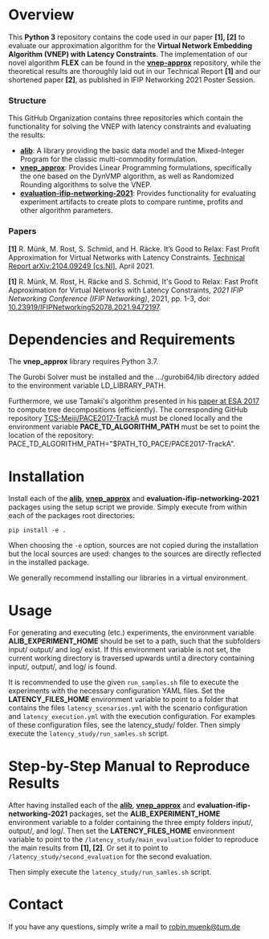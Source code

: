 # Overview

This **Python 3** repository contains the code used in our paper **[1], [2]** to evaluate our approximation algorithm for the **Virtual Network Embedding Algorithm (VNEP) with Latency Constraints**. The implementation of our novel algorithm **FLEX** can be found in the **[vnep-approx](https://github.com/vnep-approx-latency/vnep-approx)** repository, while the theoretical results are thoroughly laid out in our Technical Report **[1]** and our shortened paper **[2]**, as published in IFIP Networking 2021 Poster Session.  

### Structure

This GitHub Organization contains three repositories which contain the functionality for solving the VNEP with latency constraints and evaluating the results: 

- **[alib](https://github.com/vnep-approx/alib)**: A library providing the basic data model and the Mixed-Integer Program for the classic multi-commodity formulation.
- **[vnep_approx](https://github.com/vnep-approx/vnep_approx)**: Provides Linear Programming formulations, specifically the one based on the DynVMP algorithm, as well as Randomized Rounding algorithms to solve the VNEP.
- **[evaluation-ifip-networking-2021](https://github.com/vnep-approx-latency/evaluation-ifip-networking-2021)**: Provides functionality for evaluating experiment artifacts to create plots to compare runtime, profits and other algorithm parameters.

### Papers

**[1]** R. Münk, M. Rost, S. Schmid, and H. Räcke. It’s Good to Relax: Fast Profit Approximation for Virtual Networks with Latency Constraints. [Technical Report arXiv:2104.09249 [cs.NI]](https://arxiv.org/abs/2104.09249), April 2021.

**[1]** R. Münk, M. Rost, H. Räcke and S. Schmid, It's Good to Relax: Fast Profit Approximation for Virtual Networks with Latency Constraints, *2021 IFIP Networking Conference (IFIP Networking)*, 2021, pp. 1-3, doi: [10.23919/IFIPNetworking52078.2021.9472197](https://ieeexplore.ieee.org/document/9472197).

# Dependencies and Requirements

The **vnep_approx** library requires Python 3.7.

The Gurobi Solver must be installed and the .../gurobi64/lib directory added to the environment variable LD_LIBRARY_PATH.

Furthermore, we use Tamaki's algorithm presented in his [paper at ESA 2017](http://drops.dagstuhl.de/opus/volltexte/2017/7880/pdf/LIPIcs-ESA-2017-68.pdf) to compute tree decompositions (efficiently). The corresponding GitHub repository [TCS-Meiji/PACE2017-TrackA](https://github.com/TCS-Meiji/PACE2017-TrackA) must be cloned locally and the environment variable **PACE_TD_ALGORITHM_PATH** must be set to point the location of the repository: PACE_TD_ALGORITHM_PATH="$PATH_TO_PACE/PACE2017-TrackA".

# Installation

Install each of the **[alib](https://github.com/vnep-approx/alib)**, **[vnep_approx](https://github.com/vnep-approx/vnep_approx)** and **evaluation-ifip-networking-2021** packages using the setup script we provide. Simply execute from within each of the packages root directories: 

```
pip install -e .
```
When choosing the `-e` option, sources are not copied during the installation but the local sources are used: changes to the sources are directly reflected in the installed package.

We generally recommend installing our libraries in a virtual environment.

# Usage

For generating and executing (etc.) experiments, the environment variable **ALIB_EXPERIMENT_HOME** should be set to a path, such that the subfolders input/ output/ and log/ exist. If this environment variable is not set, the current working directory is traversed upwards until a directory containing input/, output/, and log/ is found.

It is recommended to use the given `run_samples.sh` file to execute the experiments with the necessary configuration YAML files. Set the **LATENCY_FILES_HOME** environment variable to point to a folder that contains the files `latency_scenarios.yml` with the scenario configuration and `latency_execution.yml` with the execution configuration. For examples of these configuration files, see the latency_study/ folder. Then simply execute the `latency_study/run_samles.sh` script.

# Step-by-Step Manual to Reproduce Results

After having installed each of the **[alib](https://github.com/vnep-approx/alib)**, **[vnep_approx](https://github.com/vnep-approx/vnep_approx)** and **evaluation-ifip-networking-2021** packages, set the **ALIB_EXPERIMENT_HOME** environment variable to a folder containing the three empty folders input/, output/, and log/. Then set the **LATENCY_FILES_HOME** environment variable to point to the `/latency_study/main_evaluation` folder to reproduce the main results from **[1], [2]**. Or set it to point to `/latency_study/second_evaluation` for the second evaluation.

Then simply execute the `latency_study/run_samles.sh` script.


# Contact

If you have any questions, simply write a mail to robin.muenk@tum.de

